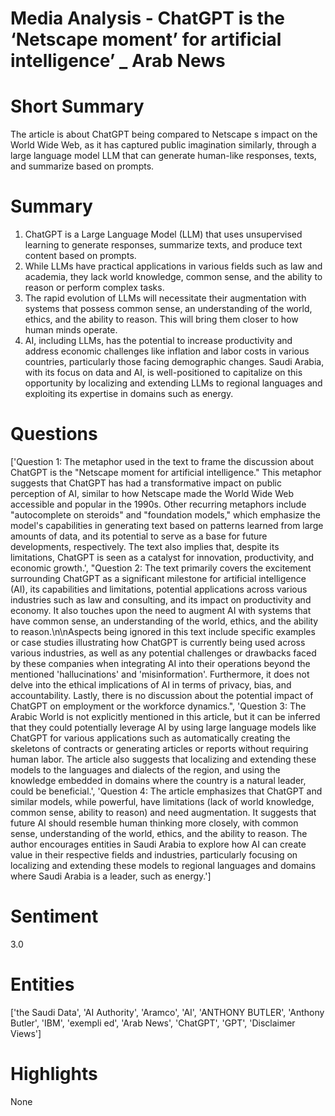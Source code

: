 # Media Analysis - ChatGPT is the ‘Netscape moment’ for artificial intelligence’ _ Arab News

# Short Summary
The article is about ChatGPT being compared to Netscape s impact on the World Wide Web, as it has captured public imagination similarly, through a large language model LLM that can generate human-like responses, texts, and summarize based on prompts.

# Summary
1. ChatGPT is a Large Language Model (LLM) that uses unsupervised learning to generate responses, summarize texts, and produce text content based on prompts.
2. While LLMs have practical applications in various fields such as law and academia, they lack world knowledge, common sense, and the ability to reason or perform complex tasks.
3. The rapid evolution of LLMs will necessitate their augmentation with systems that possess common sense, an understanding of the world, ethics, and the ability to reason. This will bring them closer to how human minds operate.
4. AI, including LLMs, has the potential to increase productivity and address economic challenges like inflation and labor costs in various countries, particularly those facing demographic changes. Saudi Arabia, with its focus on data and AI, is well-positioned to capitalize on this opportunity by localizing and extending LLMs to regional languages and exploiting its expertise in domains such as energy.

# Questions
['Question 1: The metaphor used in the text to frame the discussion about ChatGPT is the "Netscape moment for artificial intelligence." This metaphor suggests that ChatGPT has had a transformative impact on public perception of AI, similar to how Netscape made the World Wide Web accessible and popular in the 1990s. Other recurring metaphors include "autocomplete on steroids" and "foundation models," which emphasize the model\'s capabilities in generating text based on patterns learned from large amounts of data, and its potential to serve as a base for future developments, respectively. The text also implies that, despite its limitations, ChatGPT is seen as a catalyst for innovation, productivity, and economic growth.', "Question 2: The text primarily covers the excitement surrounding ChatGPT as a significant milestone for artificial intelligence (AI), its capabilities and limitations, potential applications across various industries such as law and consulting, and its impact on productivity and economy. It also touches upon the need to augment AI with systems that have common sense, an understanding of the world, ethics, and the ability to reason.\n\nAspects being ignored in this text include specific examples or case studies illustrating how ChatGPT is currently being used across various industries, as well as any potential challenges or drawbacks faced by these companies when integrating AI into their operations beyond the mentioned 'hallucinations' and 'misinformation'. Furthermore, it does not delve into the ethical implications of AI in terms of privacy, bias, and accountability. Lastly, there is no discussion about the potential impact of ChatGPT on employment or the workforce dynamics.", 'Question 3: The Arabic World is not explicitly mentioned in this article, but it can be inferred that they could potentially leverage AI by using large language models like ChatGPT for various applications such as automatically creating the skeletons of contracts or generating articles or reports without requiring human labor. The article also suggests that localizing and extending these models to the languages and dialects of the region, and using the knowledge embedded in domains where the country is a natural leader, could be beneficial.', 'Question 4: The article emphasizes that ChatGPT and similar models, while powerful, have limitations (lack of world knowledge, common sense, ability to reason) and need augmentation. It suggests that future AI should resemble human thinking more closely, with common sense, understanding of the world, ethics, and the ability to reason. The author encourages entities in Saudi Arabia to explore how AI can create value in their respective fields and industries, particularly focusing on localizing and extending these models to regional languages and domains where Saudi Arabia is a leader, such as energy.']

# Sentiment
3.0

# Entities
['the Saudi Data', 'AI Authority', 'Aramco', 'AI', 'ANTHONY BUTLER', 'Anthony Butler', 'IBM', 'exempli ed', 'Arab News', 'ChatGPT', 'GPT', 'Disclaimer Views']

# Highlights
None

